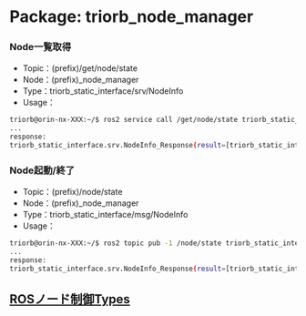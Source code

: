 # Package: triorb_node_manager

### Node一覧取得
- Topic：(prefix)/get/node/state
- Node：(prefix)_node_manager
- Type：triorb_static_interface/srv/NodeInfo
- Usage：
```bash
triorb@orin-nx-XXX:~/$ ros2 service call /get/node/state triorb_static_interface/srv/NodeInfo
...
response:
triorb_static_interface.srv.NodeInfo_Response(result=[triorb_static_interface.msg.NodeInfo(name='/node_manager', state='awake'), triorb_static_interface.msg.NodeInfo(name='/os_setting', state='awake')])
```

### Node起動/終了
- Topic：(prefix)/node/state
- Node：(prefix)_node_manager
- Type：triorb_static_interface/msg/NodeInfo
- Usage：
```bash
triorb@orin-nx-XXX:~/$ ros2 topic pub -1 /node/state triorb_static_interface/msg/NodeInfo '{name: }'
...
response:
triorb_static_interface.srv.NodeInfo_Response(result=[triorb_static_interface.msg.NodeInfo(name='/node_manager', state='awake'), triorb_static_interface.msg.NodeInfo(name='/os_setting', state='awake'), triorb_static_interface.msg.NodeInfo(name='', state='awake'), ..., triorb_static_interface.msg.NodeInfo(name='triorb_navigate_cpp', state='sleep')])
```


## [ROSノード制御Types](../TriOrb-ROS2-Types/triorb_static_interface/README.md)